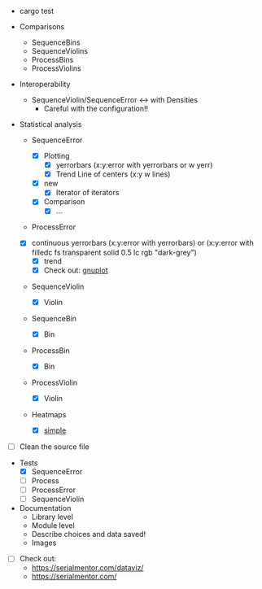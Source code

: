 - cargo test
- Comparisons
  - SequenceBins
  - SequenceViolins
  - ProcessBins
  - ProcessViolins
- Interoperability 
  - SequenceViolin/SequenceError <-> with Densities
    - Careful with the configuration!!
- Statistical analysis
  - SequenceError

    - [x] Plotting 
      - [x] yerrorbars (x:y:error with yerrorbars or w yerr)
      - [x] Trend Line of centers (x:y w lines)
    - [x] new
      - [x] Iterator of iterators
    - [x] Comparison
      - [x] ... 
  - ProcessError
  
  - [x] continuous yerrorbars (x:y:error with yerrorbars) or (x:y:error with filledc fs transparent solid 0.5 lc rgb "dark-grey")
    - [x] trend 
    - [x] Check out: [gnuplot](http://gnuplot.sourceforge.net/demo_5.4/errorbars.html) 
  - SequenceViolin

    - [x] Violin
  - SequenceBin
    - [x] Bin
  - ProcessBin
    - [x] Bin
  - ProcessViolin
    - [x] Violin
  - Heatmaps
      - [x] [simple](http://www.labbookpages.co.uk/software/gnuplot.html#heatmaps)
- [ ] Clean the source file
- Tests
  - [x] SequenceError
  - [ ] Process
  - [ ] ProcessError
  - [ ] SequenceViolin
- Documentation
  - Library level
  - Module level
  - Describe choices and data saved!
  - Images
- [ ] Check out: 
  - https://serialmentor.com/dataviz/
  - https://serialmentor.com/
